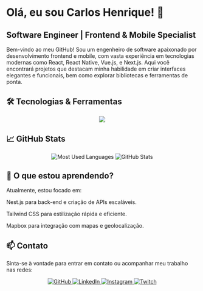 # Olá, eu sou Carlos Henrique! 👋
## Software Engineer | Frontend & Mobile Specialist

Bem-vindo ao meu GitHub! Sou um engenheiro de software apaixonado por desenvolvimento frontend e mobile, com vasta experiência em tecnologias modernas como React, React Native, Vue.js, e Next.js. Aqui você encontrará projetos que destacam minha habilidade em criar interfaces elegantes e funcionais, bem como explorar bibliotecas e ferramentas de ponta.


## 🛠️ Tecnologias & Ferramentas
  <div align="center" >
<a href="https://skillicons.dev"   >
  <img src="https://skillicons.dev/icons?i=git,vscode,javascript,typescript,css,html,react,next,tailwind,sass,nodejs,express,vue,figma,github,jest,materialui,linux,postman,styledcomponents,vercel,vite,bootstrap,mongodb,postgres,discord,linkedin,instagram" />
</a>
  <br />

  </div>



## 📈 GitHub Stats
<p align="center"> <img src="https://github-readme-stats.vercel.app/api/top-langs?username=ceagah2&show_icons=true&locale=en&layout=compact&theme=dracula" alt="Most Used Languages" /> <img src="https://github-readme-stats.anuraghazra1.vercel.app/api?username=ceagah2&show_icons=true&line_height=27&theme=dracula" alt="GitHub Stats" /> </p>



## 🌱 O que estou aprendendo?
Atualmente, estou focado em:

Nest.js para back-end e criação de APIs escaláveis.

Tailwind CSS para estilização rápida e eficiente.


Mapbox para integração com mapas e geolocalização.



## 📫 Contato
Sinta-se à vontade para entrar em contato ou acompanhar meu trabalho nas redes:

<p align="center"> <a href="https://github.com/ceagah2" target="_blank"> <img alt="GitHub" src="https://img.shields.io/badge/GitHub-%2312100E.svg?style=for-the-badge&logo=github&logoColor=white" /> </a> <a href="https://www.linkedin.com/in/carlosceagah/" target="_blank"> <img alt="LinkedIn" src="https://img.shields.io/badge/LinkedIn-%230077B5.svg?style=for-the-badge&logo=linkedin&logoColor=white" /> </a> <a href="https://www.instagram.com/ceagah.dev/" target="_blank"> <img alt="Instagram" src="https://img.shields.io/badge/Instagram-E4405F?style=for-the-badge&logo=instagram&logoColor=white" /> </a> <a href="https://twitch.tv/forrest_carlos" target="_blank"> <img alt="Twitch" src="https://img.shields.io/badge/Twitch-9146FF?style=for-the-badge&logo=twitch&logoColor=white" /> </a> </p>
